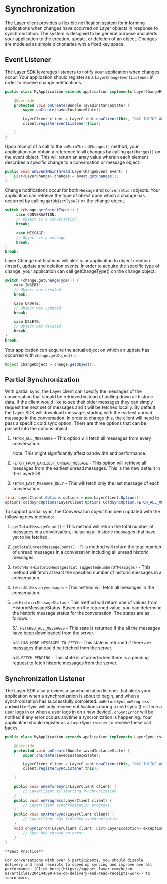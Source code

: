 # Synchronization

The Layer client provides a flexible notification system for informing applications when changes have occurred on Layer objects in response to synchronization. The system is designed to be general purpose and alerts your application to the creation, update, or deletion of an object. Changes are modeled as simple dictionaries with a fixed key space.

## Event Listener
The Layer SDK leverages listeners to notify your application when changes occur. Your application should register as a `LayerChangeEventListener` in order to receive change notifications.

```java
public class MyApplication extends Application implements LayerChangeEventListener {

    @Override
    protected void onCreate(Bundle savedInstanceState) {
        super.onCreate(savedInstanceState);

        LayerClient client = LayerClient.newClient(this, "%%C-INLINE-APPID%%", "GCM Project Number");
        client.registerEventListener(this);

    }
}
```

Upon receipt of a call to the `onMainThreadChanges()` method, your application can obtain a reference to all changes by calling `getChanges()` on the event object. This will return an array value wherein each element describes a specific change to a conversation or message object.

```java
public void onEventMainThread(LayerChangeEvent event) {
	List<LayerChange> changes = event.getChanges();
}
```

Change notifications occur for both `Message` and `Conversation` objects. Your application can retrieve the type of object upon which a change has occurred by calling `getObjectType()` on the change object.

```java
switch (change.getObjectType()) {
     case CONVERSATION:
     // Object is a conversation
     break;

     case MESSAGE:
     // Object is a message
     break;
}
break;
```

Layer Change notifications will alert your application to object creation (insert), update and deletion events. In order to acquire the specific type of change, your application can call getChangeType() on the change object.

``` java
switch (change.getChangeType()) {
	case INSERT:
	// Object was created
	break;

	case UPDATE:
	// Object was updated
	break;

	case DELETE:
	// Object was deleted
	break;
}
break;
```

Your application can acquire the actual object on which an update has occurred with `change.getObject()`.

```java
Object changeObject = change.getObject();
```

## Partial Synchronization
With partial sync, the Layer client can specify the messages of the conversation that should be retrieved instead of pulling down all historic data. If the client would like to see their older messages they can simply request the next set of messages and it will be fetched locally. By default the Layer SDK will download messages starting with the earliest unread message in the conversation. In order to change this, the client will need to pass a specific cold sync option. There are three options that can be passed into the options object:

1. `FETCH_ALL_MESSAGES` - This option will fetch all messages from every conversation.
    
    Note: This might significantly affect bandwidth and performance.

2. `FETCH_FROM_EARLIEST_UNREAD_MESSAGE` - This option will retrieve all messages from the earliest unread messages. This is the new default in the LayerSDK.

3. `FETCH_LAST_MESSAGE_ONLY` - This will fetch only the last message of each conversation.
```java
final LayerClient.Options options = new LayerClient.Options();
options.coldSyncOptions(LayerClient.Options.ColdSyncOption.FETCH_ALL_MESSAGES); 
```
To support partial sync, the Conversation object has been updated with the following new methods:

1. `getTotalMessageCount()` - This method will return the total number of messages in a conversation, including all historic messages that have yet to be fetched.
2. `getTotalUnreadMessageCount()` - This method will return the total number of unread messages in a conversation including all unread historic messages.
3. `fetchMoreHistoricMessages(int suggestedNumberOfMessages)` - This method will fetch at least the specified number of historic messages in a conversation. 
4. `fetchAllHistorymessages` - This method will fetch all messages in the conversation.
5. `getHistoricMessageStatus` - This method will return one of values from HistoricMessageStatus. Based on the returned value, you can determine the historic message status for the conversation. The states are as follows:
	
	5.1. `FETCHED_ALL_MESSAGES` - This state is returned if the all the messages have been downloaded from the  	             server.

	5.2. `HAS_MORE_MESSAGES_TO_FETCH` - This state is returned if there are messages that could be fetched from 	             the server. 
	
	5.3. `FETCH_PENDING` - This state is returned when there is a pending request to fetch historic messages 	              from the server.

## Synchronization Listener
The Layer SDK also provides a synchronization listener that alerts your application when a synchronization is about to begin, and when a synchronization has successfully completed. `onBeforeSync`,`onProgress` and`onAfterSync` will only recieve notifications during a cold sync (first time a user logs in or when a user logs in on a new device). `onSyncError` will be notified if any error occurs anytime a syncronization is happening. Your application should register as a `LayerSyncListener` to receive these call backs.

```java
public class MyApplication extends Application implements LayerSyncListener {

    @Override
    protected void onCreate(Bundle savedInstanceState) {
        super.onCreate(savedInstanceState);

        LayerClient client = LayerClient.newClient(this, "%%C-INLINE-APPID%%", "GCM Project Number");
        client.registerSyncListener(this);

    }

    public void onBeforeSync(LayerClient client) {
    	// LayerClient is starting synchronization
    }
    public void onProgress(LayerClient client) {
    	// LayerClient synchronization progress
    }
    public void onAfterSync(LayerClient client) {
    	// LayerClient has finished synchronization
    }
    void onSyncError(LayerClient client, List<LayerException> exceptions);
    	// Sync has thrown an error
    }
}
```

```emphasis
**Best Practice**

For conversations with over 5 participants, you should disable delivery and read receipts to speed up syncing and improve overall performance. [Click here](https://support.layer.com/hc/en-us/articles/204144590-How-do-delivery-and-read-receipts-work-) to learn more.
```
